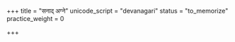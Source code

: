 +++
title = "सनाद् अग्ने"
unicode_script = "devanagari"
status = "to_memorize"
practice_weight = 0

+++
<div class="js_include" url="/vedAH_sAma/paravastu-saama/devaH/agniH/sanAd_agne/"  newLevelForH1="1" includeTitle="false"> </div>